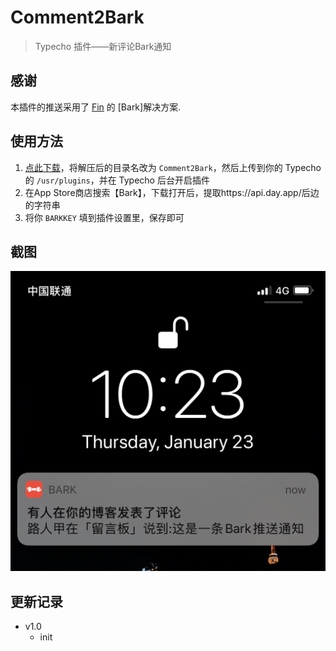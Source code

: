 # Comment2Bark

> Typecho 插件——新评论Bark通知 

## 感谢
本插件的推送采用了 [Fin](https://github.com/Finb/Bark) 的 [Bark]解决方案.

## 使用方法

 1. [点此下载](https://github.com/Colaink/Comment2Bark/archive/master.zip)，将解压后的目录名改为 `Comment2Bark`，然后上传到你的 Typecho 的 `/usr/plugins`，并在 Typecho 后台开启插件
 2. 在App Store商店搜索【Bark】，下载打开后，提取https://api.day.app/后边的字符串
 3. 将你 `BARKKEY` 填到插件设置里，保存即可


## 截图

![推送截图](pic.PNG)

## 更新记录
 - v1.0
   - init
